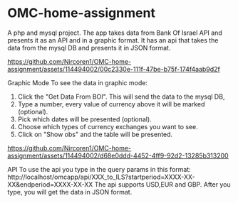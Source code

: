 # OMC-home-assignment

A php and mysql project. 
The app takes data from Bank Of Israel API and presents it as an API and in a graphic format.
It has an api that takes the data from the mysql DB and presents it in JSON format.



https://github.com/Nircoren1/OMC-home-assignment/assets/114494002/00c2330e-111f-47be-b75f-174f4aab9d2f



Graphic Mode
To see the data in graphic mode:
1. Click the "Get Data From BOI". This will send the data to the mysql DB,
2. Type a number, every value of currency above it will be marked (optional).
3. Pick which dates will be presented (optional).
4. Choose which types of currency exchanges you want to see.
5. Click on "Show obs" and the table will be presented.


https://github.com/Nircoren1/OMC-home-assignment/assets/114494002/d68e0ddd-4452-4ff9-92d2-13285b313200


API
To use the api you type in the query params in this format: http://localhost/omcapp/api/XXX_to_ILS?startperiod=XXXX-XX-XX&endperiod=XXXX-XX-XX
The api supports USD,EUR and GBP. After you type, you will get the data in JSON format.

